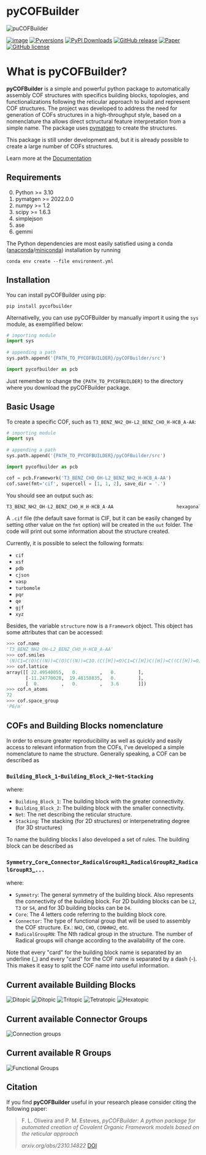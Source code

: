 # pyCOFBuilder

![puCOFBuilder](docs/img/header.png)


[![image](https://img.shields.io/pypi/v/pycofbuilder.svg?style=flat-square&logoColor=green)](https://pypi.python.org/pypi/pycofbuilder/)
[![Pyversions](https://img.shields.io/pypi/pyversions/pycofbuilder.svg?style=flat-square&label=Python%20Versions)](https://pypi.python.org/pypi/pycofbuilder)
[![PyPI Downloads](https://img.shields.io/pypi/dm/pycofbuilder?logo=pypi&style=flat-square&logoColor=white&color=blue&label=PyPI)](https://pypi.org/project/pycofbuilder)
[![GitHub release](https://img.shields.io/github/release/lipelopesoliveira/pycofbuilder.svg?style=flat-square&logo=github)](https://GitHub.com/lipelopesoliveira/pycofbuilder/releases/)
[![Paper](https://img.shields.io/badge/arXiv-2310.14822v2-red?logo=arxiv&logoColor=white&style=flat-square)](https://arxiv.org/abs/2310.14822)
[![GitHub license](https://img.shields.io/github/license/lipelopesoliveira/pycofbuilder.svg?style=flat-square)](https://github.com/lipelopesoliveira/pycofbuilder/blob/master/LICENSE)

# What is pyCOFBuilder?

**pyCOFBuilder** is a simple and powerful python package to automatically assembly COF structures with specifics building blocks, topologies, and functionalizations following the reticular approach to build and represent COF structures. The project was developed to address the need for generation of COFs structures in a high-throughput style, based on a nomenclature tha allows direct sctructural feature interpretation from a simple name. The package uses [pymatgen](https://pymatgen.org/) to create the structures.

This package is still under development and, but it is already possible to create a large number of COFs structures.

Learn more at the [Documentation](https://lipelopesoliveira.github.io/pyCOFBuilder/index.html)

## Requirements

0. Python >= 3.10
1. pymatgen >= 2022.0.0
2. numpy >= 1.2
3. scipy >= 1.6.3
4. simplejson
5. ase
6. gemmi

The Python dependencies are most easily satisfied using a conda
([anaconda](https://www.anaconda.com/distribution)/[miniconda](https://docs.conda.io/en/latest/miniconda.html))
installation by running

```Shell
conda env create --file environment.yml
```

## Installation

You can install pyCOFBuilder using pip:

```Shell
pip install pycofbuilder
```

Alternativelly, you can use pyCOFBuilder by manually import it using the `sys` module, as exemplified below:

```python
# importing module
import sys
 
# appending a path
sys.path.append('{PATH_TO_PYCOFBUILDER}/pyCOFBuilder/src')

import pycofbuilder as pcb
```

Just remember to change the `{PATH_TO_PYCOFBUILDER}` to the directory where you download the pyCOFBuilder package.

## Basic Usage

To create a specific COF, such as `T3_BENZ_NH2_OH-L2_BENZ_CHO_H-HCB_A-AA`:

```python
# importing module
import sys
 
# appending a path
sys.path.append('{PATH_TO_PYCOFBUILDER}/pyCOFBuilder/src')

import pycofbuilder as pcb

cof = pcb.Framework('T3_BENZ_CHO_OH-L2_BENZ_NH2_H-HCB_A-AA')
cof.save(fmt='cif', supercell = [1, 1, 2], save_dir = '.')
```

You should see an output such as:

```python
T3_BENZ_NH2_OH-L2_BENZ_CHO_H_H-HCB_A-AA                       hexagonal   P    P6/m # 175    12 sym. op.
```

A `.cif` file (the default save format is CIF, but it can be easily changed by setting other value on the `fmt` option) will be created in the `out` folder. The code will print out some information about the structure created.

Currently, it is possible to select the following formats:

- `cif`
- `xsf`
- `pdb`
- `cjson`
- `vasp`
- `turbomole`
- `pqr`
- `qe`
- `gjf`
- `xyz`
  
Besides, the variable `structure` now is a `Framework` object. This object has some attributes that can be accessed:

```python
>>> cof.name
'T3_BENZ_NH2_OH-L2_BENZ_CHO_H-HCB_A-AA'
>>> cof.smiles
'(N)C1=C(O)C((N))=C(O)C((N))=C1O.(C([H])=O)C1=C([H])C([H])=C((C([H])=O))C([H])=C1[H]'
>>> cof.lattice
array([[ 22.49540055,   0.        ,   0.        ],
       [-11.24770028,  19.48158835,   0.        ],
       [  0.        ,   0.        ,   3.6       ]])
>>> cof.n_atoms
72
>>> cof.space_group
'P6/m'
```

## COFs and Building Blocks nomenclature

In order to ensure greater reproducibility as well as quickly and easily access to relevant information from the COFs, I've developed a simple nomenclature to name the structure. Generally speaking, a COF can be described as

### `Building_Block_1`-`Building_Block_2`-`Net`-`Stacking`

where:

- `Building_Block_1`: The building block with the greater connectivity.
- `Building_Block_2`: The building block with the smaller connectivity.
- `Net`: The net describing the reticular structure.
- `Stacking`: The stacking (for 2D structures) or interpenetrating degree (for 3D structures)

To name the building blocks I also developed a set of rules. The building block can be described as

### `Symmetry`\_`Core`\_`Connector`\_`RadicalGroupR1`\_`RadicalGroupR2`\_`RadicalGroupR3`\_`...`

where:

- `Symmetry`: The general symmetry of the building block. Also represents the connectivity of the building block. For 2D building blocks can be `L2`, `T3` or `S4`, and for 3D building blocks can be `D4`.
- `Core`: The 4 letters code referring to the building block core.
- `Connector`: The type of functional group that will be used to assembly the COF structure. Ex.: `NH2`, `CHO`, `CONHNH2`, etc.
- `RadicalGroupRN`: The Nth radical group in the structure. The number of Radical groups will change according to the availability of the core.

Note that every "card" for the building block name is separated by an underline (\_) and every "card" for the COF name is separated by a dash (-). This makes it easy to split the COF name into useful information.

## Current available Building Blocks

![Ditopic](docs/img/L2_1.png)
![Ditopic](docs/img/L2_2.png)
![Tritopic](docs/img/T3.png)
![Tetratopic](docs/img/S4.png)
![Hexatopic](docs/img/H6.png)

## Current available Connector Groups

![Connection groups](docs/img/Q_GROUPS.png)

## Current available R Groups

![Functional Groups](docs/img/R_GROUPS.png)

## Citation

If you find **pyCOFBuilder** useful in your research please consider citing the following paper:

> F. L. Oliveira and P. M. Esteves,
> _pyCOFBuilder: A python package for automated creation of Covalent Organic Framework models based on the reticular approach_
>
> _arxiv.org/abs/2310.14822_ [DOI](https://doi.org/10.48550/arXiv.2310.14822)
